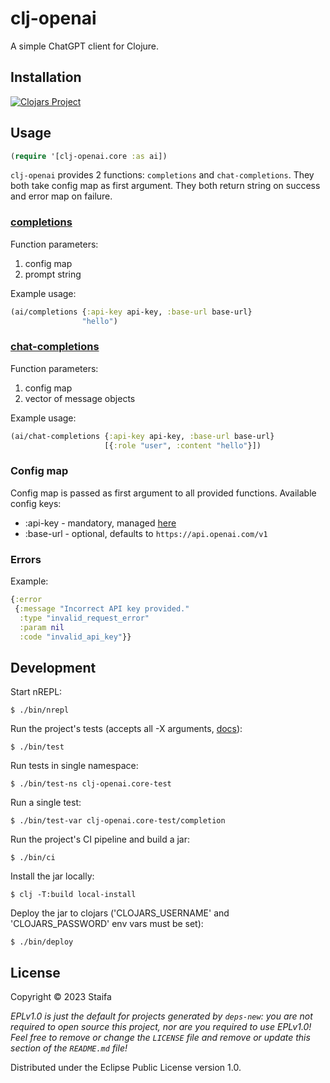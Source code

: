 # clj-openai

A simple ChatGPT client for Clojure.

## Installation

[![Clojars Project](https://img.shields.io/clojars/v/com.flexiana/clj-openai.svg)](https://clojars.org/com.flexiana/clj-openai)

## Usage

```clojure
(require '[clj-openai.core :as ai])
```

`clj-openai` provides 2 functions: `completions` and `chat-completions`. They both take config map as first argument. They both return string on success and error map on failure.

### [completions](https://platform.openai.com/docs/guides/completion)

Function parameters:
1. config map
2. prompt string

Example usage:

```clojure
(ai/completions {:api-key api-key, :base-url base-url}
                "hello")
```

### [chat-completions](https://platform.openai.com/docs/guides/chat)

Function parameters:
1. config map
2. vector of message objects

Example usage:

```clojure
(ai/chat-completions {:api-key api-key, :base-url base-url}
                     [{:role "user", :content "hello"}])
```

### Config map

Config map is passed as first argument to all provided functions.
Available config keys:

- :api-key - mandatory, managed [here](https://platform.openai.com/account/api-keys)
- :base-url - optional, defaults to `https://api.openai.com/v1` 

### Errors

Example:

```clojure
{:error
 {:message "Incorrect API key provided."
  :type "invalid_request_error"
  :param nil
  :code "invalid_api_key"}}
```

## Development

Start nREPL:

    $ ./bin/nrepl

Run the project's tests (accepts all -X arguments, [docs](https://github.com/cognitect-labs/test-runner)):

    $ ./bin/test

Run tests in single namespace:

    $ ./bin/test-ns clj-openai.core-test

Run a single test:

    $ ./bin/test-var clj-openai.core-test/completion


Run the project's CI pipeline and build a jar:

    $ ./bin/ci

Install the jar locally:

    $ clj -T:build local-install

Deploy the jar to clojars ('CLOJARS_USERNAME' and 'CLOJARS_PASSWORD' env vars must be set):

    $ ./bin/deploy

## License

Copyright © 2023 Staifa

_EPLv1.0 is just the default for projects generated by `deps-new`: you are not_
_required to open source this project, nor are you required to use EPLv1.0!_
_Feel free to remove or change the `LICENSE` file and remove or update this_
_section of the `README.md` file!_

Distributed under the Eclipse Public License version 1.0.

